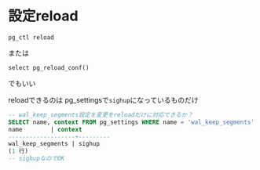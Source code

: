 

# 設定reload


```
pg_ctl reload
```
または

```
select pg_reload_conf()
```
でもいい

reloadできるのは pg_settingsで`sighup`になっているものだけ

```sql
-- wal_keep_segments設定を変更をreloadだけに対応できるか？
SELECT name, context FROM pg_settings WHERE name = 'wal_keep_segments'
name        | context
-------------------+---------
wal_keep_segments | sighup
(1 行)
-- sighupなのでOK
```
